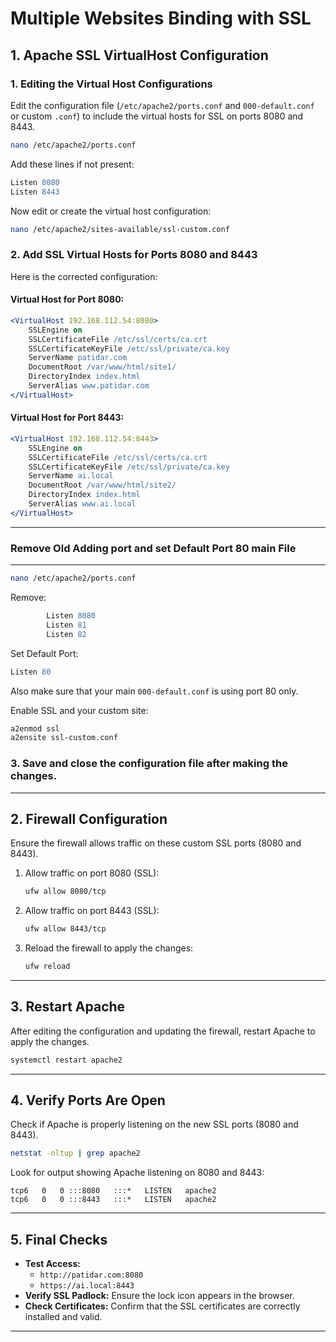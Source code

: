 
# Multiple Websites Binding with SSL

## 1. Apache SSL VirtualHost Configuration

### 1. Editing the Virtual Host Configurations  
Edit the configuration file (`/etc/apache2/ports.conf` and `000-default.conf` or custom `.conf`) to include the virtual hosts for SSL on ports 8080 and 8443.

```bash
nano /etc/apache2/ports.conf
```

Add these lines if not present:
```apache
Listen 8080
Listen 8443
```

Now edit or create the virtual host configuration:

```bash
nano /etc/apache2/sites-available/ssl-custom.conf
```

### 2. Add SSL Virtual Hosts for Ports 8080 and 8443  
Here is the corrected configuration:

#### Virtual Host for Port 8080:
```apache
<VirtualHost 192.168.112.54:8080>
    SSLEngine on
    SSLCertificateFile /etc/ssl/certs/ca.crt
    SSLCertificateKeyFile /etc/ssl/private/ca.key
    ServerName patidar.com
    DocumentRoot /var/www/html/site1/
    DirectoryIndex index.html
    ServerAlias www.patidar.com
</VirtualHost>
```

#### Virtual Host for Port 8443:
```apache
<VirtualHost 192.168.112.54:8443>
    SSLEngine on
    SSLCertificateFile /etc/ssl/certs/ca.crt
    SSLCertificateKeyFile /etc/ssl/private/ca.key
    ServerName ai.local
    DocumentRoot /var/www/html/site2/
    DirectoryIndex index.html
    ServerAlias www.ai.local
</VirtualHost>
```

---

### Remove Old Adding port and set Default Port 80 main File  
---

```bash
nano /etc/apache2/ports.conf
```

Remove:
```apache
        Listen 8080
        Listen 81
        Listen 82
```

Set Default Port:
```apache
Listen 80
```

Also make sure that your main `000-default.conf` is using port 80 only.

Enable SSL and your custom site:
```bash
a2enmod ssl
a2ensite ssl-custom.conf
```

### 3. Save and close the configuration file after making the changes.

---

## 2. Firewall Configuration  
Ensure the firewall allows traffic on these custom SSL ports (8080 and 8443).

1. Allow traffic on port 8080 (SSL):
   ```bash
   ufw allow 8080/tcp
   ```

2. Allow traffic on port 8443 (SSL):
   ```bash
   ufw allow 8443/tcp
   ```

3. Reload the firewall to apply the changes:
   ```bash
   ufw reload
   ```

---

## 3. Restart Apache  
After editing the configuration and updating the firewall, restart Apache to apply the changes.

```bash
systemctl restart apache2
```

---

## 4. Verify Ports Are Open  
Check if Apache is properly listening on the new SSL ports (8080 and 8443).

```bash
netstat -nltup | grep apache2
```

Look for output showing Apache listening on 8080 and 8443:
```
tcp6   0   0 :::8080   :::*   LISTEN   apache2
tcp6   0   0 :::8443   :::*   LISTEN   apache2
```

---

## 5. Final Checks

- **Test Access:**
  - `http://patidar.com:8080`
  - `https://ai.local:8443`
- **Verify SSL Padlock:** Ensure the lock icon appears in the browser.
- **Check Certificates:** Confirm that the SSL certificates are correctly installed and valid.

---
